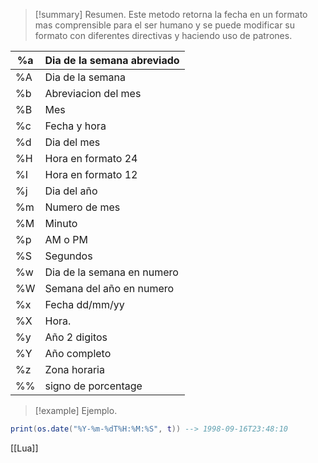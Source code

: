>[!summary] Resumen.
>Este metodo retorna la fecha en un formato mas comprensible para el ser humano y se puede modificar su formato con diferentes directivas y haciendo uso de patrones.

| %a  | Dia de la semana abreviado |
| --- | -------------------------- |
| %A  | Dia de la semana           |
| %b  | Abreviacion del mes        |
| %B  | Mes                        |
| %c  | Fecha y hora               |
| %d  | Dia del mes                |
| %H  | Hora en formato 24         |
| %I  | Hora en formato 12         |
| %j  | Dia del año                |
| %m  | Numero de mes              |
| %M  | Minuto                     |
| %p  | AM o PM                    |
| %S  | Segundos                   |
| %w  | Dia de la semana en numero |
| %W  | Semana del año en numero   |
| %x  | Fecha dd/mm/yy             |
| %X  | Hora.                      |
| %y  | Año 2 digitos              |
| %Y  | Año completo               |
| %z  | Zona horaria               |
| %%  | signo de porcentage        |

>[!example] Ejemplo.
```Lua
print(os.date("%Y-%m-%dT%H:%M:%S", t)) --> 1998-09-16T23:48:10
```

[[Lua]]